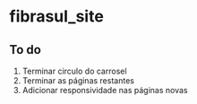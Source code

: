 ﻿# fibrasul_site

## To do
<ol> 
  <li> Terminar circulo do carrosel </li>
  <li> Terminar as páginas restantes   </li>
  <li> Adicionar responsividade nas páginas novas  </li>
</ol>
